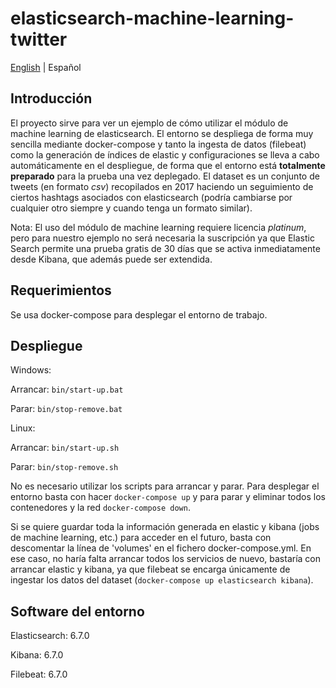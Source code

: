 # elasticsearch-machine-learning-twitter

[English](./README.md) | Español

## Introducción

El proyecto sirve para ver un ejemplo de cómo utilizar el módulo de machine learning de elasticsearch. El entorno se despliega de forma muy sencilla mediante docker-compose y tanto la ingesta de datos (filebeat) como la generación de índices de elastic y configuraciones se lleva a cabo automáticamente en el despliegue, de forma que el entorno está **totalmente preparado** para la prueba una vez deplegado. El dataset es un conjunto de tweets (en formato *csv*) recopilados en 2017 haciendo un seguimiento de ciertos hashtags asociados con elasticsearch (podría cambiarse por cualquier otro siempre y cuando tenga un formato similar).

Nota: El uso del módulo de machine learning requiere licencia *platinum*, pero para nuestro ejemplo no será necesaria la suscripción ya que Elastic Search permite una prueba gratis de 30 días que se activa inmediatamente desde Kibana, que además puede ser extendida.

## Requerimientos

Se usa docker-compose para desplegar el entorno de trabajo.

## Despliegue

Windows: 

Arrancar: ```bin/start-up.bat```

Parar: ```bin/stop-remove.bat```

Linux: 

Arrancar: ```bin/start-up.sh```

Parar: ```bin/stop-remove.sh```

No es necesario utilizar los scripts para arrancar y parar. Para desplegar el entorno basta con hacer ```docker-compose up``` y para parar y eliminar todos los contenedores y la red  ```docker-compose down```.

Si se quiere guardar toda la información generada en elastic y kibana (jobs de machine learning, etc.) para acceder en el futuro, basta con descomentar la línea de 'volumes' en el fichero docker-compose.yml. En ese caso, no haría falta arrancar todos los servicios de nuevo, bastaría con arrancar elastic y kibana, ya que filebeat se encarga únicamente de ingestar los datos del dataset (```docker-compose up elasticsearch kibana```).

## Software del entorno

Elasticsearch: 6.7.0

Kibana: 6.7.0

Filebeat: 6.7.0
